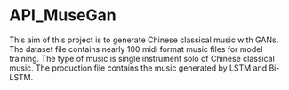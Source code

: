 # API_MuseGan 
This aim of this project is to generate Chinese classical music with GANs. 
The dataset file contains nearly 100 midi format music files for model training. The type of music is single instrument solo of Chinese classical music.
The production file contains the music generated by LSTM and Bi-LSTM.
